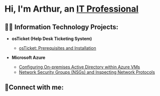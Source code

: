 <h1>Hi, I'm Arthur, an <a href="https://www.linkedin.com/in/arthur-daniyelyan/">IT Professional</a></h1>

<h2>👨‍💻 Information Technology Projects:</h2>

- <b>osTicket (Help Desk Ticketing System)</b>
  - [osTicket: Prerequisites and Installation](https://github.com/ArthurDaniyelyan/osticket-prereqs)
    
- <b>Microsoft Azure</b>
  - [Configuring On-premises Active Directory within Azure VMs](https://github.com/arthurdaniyelyan/configure-ad)
  - [Network Security Groups (NSGs) and Inspecting Network Protocols](https://github.com/arthurdaniyelyan/azure-network-protocols)

<h2>🤳Connect with me:</h2>

[linkedin]: (https://www.linkedin.com/in/arthur-daniyelyan/)
